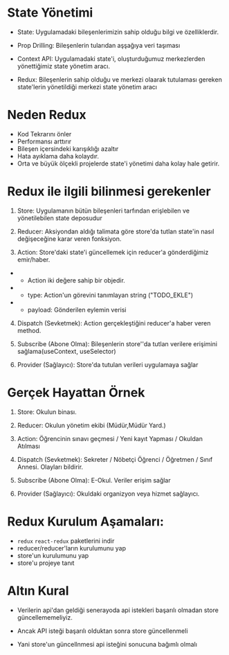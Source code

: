 # State Yönetimi

- State: Uygulamadaki bileşenlerimizin sahip olduğu bilgi ve özelliklerdir.

- Prop Drilling: Bileşenlerin tularıdan aşşağıya veri taşıması

- Context API: Uygulamadaki state'i, oluşturduğumuz merkezlerden yönettiğimiz
  state yönetim aracı.

- Redux: Bileşenlerin sahip olduğu ve merkezi olaarak tutulaması gereken state'lerin yönetildiği merkezi state yönetim aracı

# Neden Redux

- Kod Tekrarını önler
- Performansı arttırır
- Bileşen içersindeki karışıklığı azaltır
- Hata ayıklama daha kolaydır.
- Orta ve büyük ölçekli projelerde state'i yönetimi daha kolay hale getirir.

# Redux ile ilgili bilinmesi gerekenler

1. Store: Uygulamanın bütün bileşenleri tarfından erişlebilen ve yönetilebilen state deposudur

2. Reducer: Aksiyondan aldığı talimata göre store'da tutlan state'in nasıl değişeceğine karar veren fonksiyon.

3. Action: Store'daki state'i güncellemek için reducer'a gönderdiğimiz emir/haber.

- - Action iki değere sahip bir objedir.
- - type: Action'un görevini tanımlayan string ("TODO_EKLE")
- - payload: Gönderilen eylemin verisi

4. Dispatch (Sevketmek): Action gerçekleştiğini reducer'a haber veren method.

5. Subscribe (Abone Olma): Bileşenlerin store''da tutlan verilere erişimini sağlama(useContext, useSelector)

6. Provider (Sağlayıcı): Store'da tutulan verileri uygulamaya sağlar

# Gerçek Hayattan Örnek

1. Store: Okulun binası.

2. Reducer: Okulun yönetim ekibi (Müdür,Müdür Yard.)

3. Action: Öğrencinin sınavı geçmesi / Yeni kayıt Yapması / Okuldan Atılması

4. Dispatch (Sevketmek): Sekreter / Nöbetçi Öğrenci / Öğretmen / Sınıf Annesi. Olayları bildirir.

5. Subscribe (Abone Olma): E-Okul. Veriler erişim sağlar

6. Provider (Sağlayıcı): Okuldaki organizyon veya hizmet sağlayıcı.

# Redux Kurulum Aşamaları:

- `redux` `react-redux` paketlerini indir
- reducer/reducer'ların kurulumunu yap
- store'un kurulumunu yap
- store'u projeye tanıt

# Altın Kural

- Verilerin api'dan geldiği senerayoda api istekleri başarılı olmadan store güncellememeliyiz.

- Ancak API isteği başarılı olduktan sonra store güncellenmeli

- Yani store'un güncellnmesi api isteğini sonucuna bağımlı olmalı
